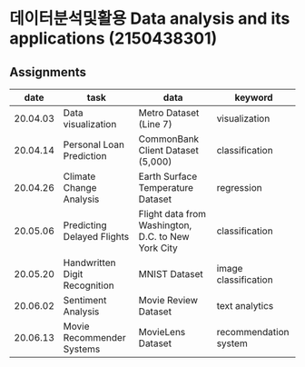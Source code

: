 # 데이터분석및활용 Data analysis and its applications (2150438301)

## Assignments
date | task | data | keyword
---- | ---- | ---- | --- 
20.04.03 | Data visualization |  Metro Dataset (Line 7) | visualization
20.04.14 | Personal Loan Prediction | CommonBank Client Dataset (5,000) | classification
20.04.26 | Climate Change Analysis | Earth Surface Temperature Dataset | regression
20.05.06 | Predicting Delayed Flights | Flight data from Washington, D.C. to New York City | classification
20.05.20 | Handwritten Digit Recognition | MNIST Dataset | image classification
20.06.02 | Sentiment Analysis | Movie Review Dataset | text analytics
20.06.13 | Movie Recommender Systems | MovieLens Dataset | recommendation system
